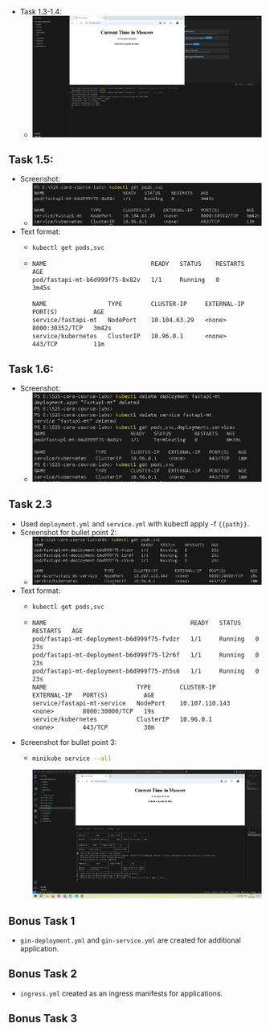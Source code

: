 - Task 1.3-1.4:
    - ![alt text](image.png)

## Task 1.5:
- Screenshot:
    - ![alt text](image-1.png)
- Text format:
    - ```bash
      kubectl get pods,svc
      ```
    - ```text
      NAME                             READY   STATUS    RESTARTS   AGE
      pod/fastapi-mt-b6d999f75-8x82v   1/1     Running   0          3m45s
  
      NAME                 TYPE        CLUSTER-IP     EXTERNAL-IP   PORT(S)          AGE  
      service/fastapi-mt   NodePort    10.104.63.29   <none>        8000:30352/TCP   3m42s
      service/kubernetes   ClusterIP   10.96.0.1      <none>        443/TCP          11m
      ```

## Task 1.6:
- Screenshot:
    - ![alt text](image-2.png)

## Task 2.3
- Used `deployment.yml` and `service.yml` with kubectl apply -f `{{path}}`.
- Screenshot for bullet point 2:
    - ![alt text](image-3.png)
- Text format:
    - ```bash
      kubectl get pods,svc
      ```
    - ```text
      NAME                                        READY   STATUS    RESTARTS   AGE
      pod/fastapi-mt-deployment-b6d999f75-fvdzr   1/1     Running   0          23s
      pod/fastapi-mt-deployment-b6d999f75-l2r6f   1/1     Running   0          23s
      pod/fastapi-mt-deployment-b6d999f75-zh5s6   1/1     Running   0          23s  
      NAME                         TYPE        CLUSTER-IP       EXTERNAL-IP   PORT(S)          AGE
      service/fastapi-mt-service   NodePort    10.107.110.143   <none>        8000:30000/TCP   19s
      service/kubernetes           ClusterIP   10.96.0.1        <none>        443/TCP          30m
      ```
- Screenshot for bullet point 3:
    - ```bash
      minikube service --all
      ```
      ![alt text](image-4.png)

## Bonus Task 1
- `gin-deployment.yml` and `gin-service.yml` are created for additional application.

## Bonus Task 2
- `ingress.yml` created as an ingress manifests for applications.

## Bonus Task 3